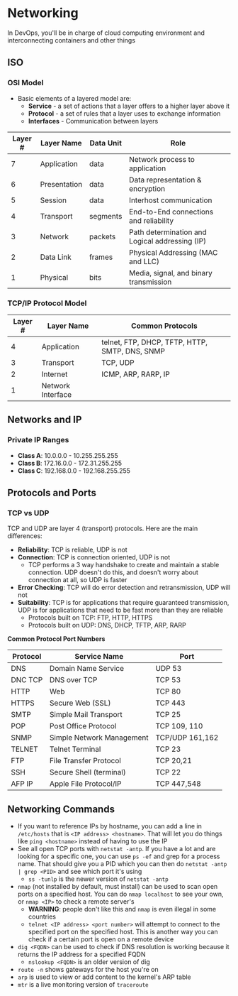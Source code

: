# Networking

In DevOps, you'll be in charge of cloud computing environment and interconnecting containers and other things

## ISO

### OSI Model

- Basic elements of a layered model are:
  - **Service** - a set of actions that a layer offers to a higher layer above it
  - **Protocol** - a set of rules that a layer uses to exchange information
  - **Interfaces** - Communication between layers

Layer #|Layer Name|Data Unit|Role
--- | --- | --- | ---
7 | Application | data | Network process to application
6 | Presentation | data | Data representation & encryption
5 | Session | data | Interhost communication
4 | Transport | segments | End-to-End connections and reliability
3 | Network | packets | Path determination and Logical addressing (IP)
2 | Data Link| frames | Physical Addressing (MAC and LLC)
1 | Physical | bits |Media, signal, and binary transmission

### TCP/IP Protocol Model

Layer # | Layer Name | Common Protocols
--- | --- | ---
4 | Application | telnet, FTP, DHCP, TFTP, HTTP, SMTP, DNS, SNMP
3 | Transport | TCP, UDP
2 | Internet | ICMP, ARP, RARP, IP
1 | Network Interface | 

## Networks and IP

### Private IP Ranges

- **Class A**: 10.0.0.0 - 10.255.255.255
- **Class B**: 172.16.0.0 - 172.31.255.255
- **Class C**: 192.168.0.0 - 192.168.255.255

## Protocols and Ports

### TCP vs UDP

TCP and UDP are layer 4 (transport) protocols. Here are the main differences:

- **Reliability**: TCP is reliable, UDP is not
- **Connection**: TCP is connection oriented, UDP is not
  - TCP performs a 3 way handshake to create and maintain a stable connection. UDP doesn't do this, and doesn't worry about connection at all, so UDP is faster
- **Error Checking**: TCP will do error detection and retransmission, UDP will not
- **Suitability**: TCP is for applications that require guaranteed transmission, UDP is for applications that need to be fast more than they are reliable
  - Protocols built on TCP: FTP, HTTP, HTTPS
  - Protocols built on UDP: DNS, DHCP, TFTP, ARP, RARP

**Common Protocol Port Numbers**

Protocol | Service Name | Port
--- | --- | ---
DNS | Domain Name Service | UDP 53
DNC TCP | DNS over TCP | TCP 53
HTTP | Web | TCP 80
HTTPS | Secure Web (SSL) | TCP 443
SMTP | Simple Mail Transport | TCP 25
POP | Post Office Protocol | TCP 109, 110
SNMP | Simple Network Management | TCP/UDP 161,162
TELNET | Telnet Terminal | TCP 23
FTP | File Transfer Protocol | TCP 20,21
SSH | Secure Shell (terminal) | TCP 22
AFP IP | Apple File Protocol/IP | TCP 447,548

## Networking Commands

- If you want to reference IPs by hostname, you can add a line in `/etc/hosts` that is `<IP address> <hostname>`. That will let you do things like `ping <hostname>` instead of having to use the IP
- See all open TCP ports with `netstat -antp`. If you have a lot and are looking for a specific one, you can use `ps -ef` and grep for a process name. That should give you a PID which you can then do `netstat -antp | grep <PID>` and see which port it's using
  - `ss -tunlp` is the newer version of `netstat -antp`
- `nmap` (not installed by default, must install) can be used to scan open ports on a specified host. You can do `nmap localhost` to see your own, or `nmap <IP>` to check a remote server's
  - **WARNING**: people don't like this and `nmap` is even illegal in some countries
  - `telnet <IP address> <port number>` will attempt to connect to the specified port on the specified host. This is another way you can check if a certain port is open on a remote device
- `dig <FQDN>` can be used to check if DNS resolution is working because it returns the IP address for a specified FQDN
  - `nslookup <FQDN>` is an older version of dig
- `route -n` shows gateways for the host you're on
- `arp` is used to view or add content to the kernel's ARP table
- `mtr` is a live monitoring version of `traceroute`

